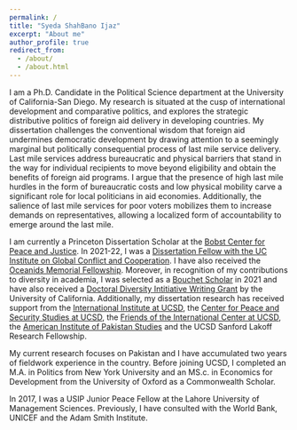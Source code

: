 ```yaml
---
permalink: /
title: "Syeda ShahBano Ijaz"
excerpt: "About me"
author_profile: true
redirect_from: 
  - /about/
  - /about.html
---
```


I am a Ph.D. Candidate in the Political Science department at the University of California-San Diego. My research is situated at the cusp of international development and comparative politics, and explores the strategic distributive politics of foreign aid delivery in developing countries. My dissertation challenges the conventional wisdom that foreign aid undermines democratic development by drawing attention to a seemingly marginal but politically consequential process of last mile service delivery. Last mile services address bureaucratic and physical barriers that stand in the way for individual recipients to move beyond eligibility and obtain the benefits of foreign aid programs. I argue that the presence of high last mile hurdles in the form of bureaucratic costs and low physical mobility carve a significant role for local politicians in aid economies. Additionally, the salience of last mile services for poor voters mobilizes them to increase demands on representatives, allowing a localized form of accountability to emerge around the last mile.

I am currently a Princeton Dissertation Scholar at the [Bobst Center for Peace and Justice](https://bobst.princeton.edu/graduate-funding/princeton-dissertation-scholars-program). In 2021-22, I was a [Dissertation Fellow with the UC Institute on Global Conflict and Cooperation](https://igcc.ucsd.edu/funding/who-igcc-funds/fellows.html). I have also received the [Oceanids Memorial Fellowship](https://collab.ucsd.edu/display/GDCP/Oceanids+Fellowships). Moreover, in recognition of my contributions to diversity in academia, I was selected as a [Bouchet Scholar](https://grad.ucsd.edu/diversity/programs/bouchet/index.html) in 2021 and have also received a [Doctoral Diversity Intitiative Writing Grant](https://www.ucop.edu/graduate-studies/initiatives-outreach/uc-hsi-ddi.html) by the University of California. Additionally, my dissertation research has received support from the [International Institute at UCSD](https://internationalinstitute.ucsd.edu), the [Center for Peace and Security Studies at UCSD](https://cpass.ucsd.edu), the [Friends of the International Center at UCSD](https://global.ucsd.edu/intl-community-support/friends/index.html), the [American Institute of Pakistan Studies](https://www.pakistanstudies-aips.org) and the UCSD Sanford Lakoff Research Fellowship. 

My current research focuses on Pakistan and I have accumulated two years of fieldwork experience in the country. Before joining UCSD, I completed an M.A. in Politics from New York University and an MS.c. in Economics for Development from the University of Oxford as a Commonwealth Scholar. 

In 2017, I was a USIP Junior Peace Fellow at the Lahore University of Management Sciences. Previously, I have consulted with the World Bank, UNICEF and the Adam Smith Institute.  

